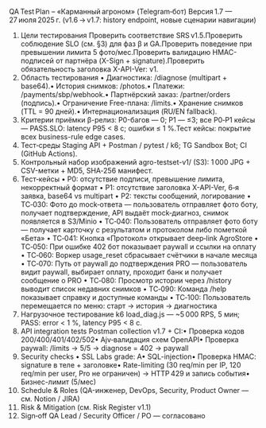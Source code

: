 QA Test Plan – «Карманный агроном» (Telegram‑бот)
Версия 1.7 — 27 июля 2025 г.
(v1.6 → v1.7: history endpoint, новые сценарии навигации)
1. Цели тестирования
Проверить соответствие SRS v1.5.Проверить соблюдение SLO (см. §3) для фаз β и GA.Проверить поведение при превышении лимита 5 фото/мес.Проверить валидацию HMAC-подписей от партнёра (X-Sign + signature).Проверить обязательность заголовка X-API-Ver: v1.
2. Область тестирования
• Диагностика: /diagnose (multipart + base64).• История снимков: /photos.• Платежи: /payments/sbp/webhook.• Партнёрский заказ: /partner/orders (подпись).• Ограничение Free-плана: /limits.• Хранение снимков (TTL = 90 дней).• Интернационализация (RU/EN fallback).
3. Критерии приёмки
β-релиз: P0-багов — 0; P1 — ≤3; все P0‑P1 кейсы — PASS.SLO: latency P95 < 8 с; ошибки ≤ 1 %.Тест кейсы: покрытие всех business-rule edge cases.
4. Тест‑среды
Staging API + Postman / pytest / k6; TG Sandbox Bot; CI (GitHub Actions).
5. Контрольный набор изображений
agro-testset-v1/ (S3): 1 000 JPG + CSV-метки + MD5, SHA‑256 манифест.
6. Тест‑кейсы
• P0: отсутствие подписи, превышение лимита, некорректный формат
• P1: отсутствие заголовка X-API-Ver, 6‑я заявка, base64 vs multipart
• P2: тексты сообщений, логирование
• TC‑030: Фото до mock‑ответа — пользователь отправляет фото боту, получает подтверждение, API выдаёт mock‑диагноз, снимок появляется в S3/Minio
• TC‑040: Пользователь отправляет фото боту — получает карточку с результатом и протоколом либо пометкой «Бета»
• TC‑041: Кнопка «Протокол» открывает deep‑link AgroStore
• TC‑050: При ошибке 402 бот показывает paywall и ссылки на оплату
• TC‑060: Воркер usage_reset сбрасывает счётчики в начале месяца
• TC‑070: Путь от paywall до подтверждения PRO — пользователь видит paywall, выбирает оплату, проходит банк и получает сообщение о PRO
• TC‑080: Просмотр истории через /history выводит список недавних снимков
• TC‑090: Команда /help показывает справку и доступные команды
• TC‑100: Пользователь перемещается по меню: старт → история → диагностика
7. Нагрузочное тестирование
k6 load_diag.js — ~5 000 RPS, 5 мин; PASS: error < 1 %, latency P95 < 8 c.
8. API integration tests
Postman collection v1.7 + CI:• Проверка кодов 200/400/401/402/502• Ajv‑валидация схем OpenAPI• Проверка paywall: /limits → 5/5 → diagnose = 402 → paywall
9. Security checks
• SSL Labs grade: A• SQL-injection• Проверка HMAC: signature в теле + заголовке• Rate-limiting (30 req/min per IP, 120 req/min per user, Pro не ограничен) → HTTP 429 и запись события• Бизнес-лимит (5/мес)
10. Schedule & Roles
(QA-инженер, DevOps, Security, Product Owner — см. Notion / JIRA)
11. Risk & Mitigation
(см. Risk Register v1.1)
12. Sign‑off
QA Lead / Security Officer / PO — согласовано
